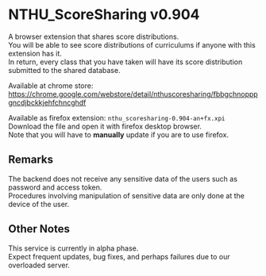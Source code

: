 # NTHU_ScoreSharing v0.904

A browser extension that shares score distributions.  
You will be able to see score distributions of curriculums if anyone with this extension has it.  
In return, every class that you have taken will have its score distribution submitted to the shared database.  

Available at chrome store: https://chrome.google.com/webstore/detail/nthuscoresharing/fbbgchnopppgncdjbckkjehfchncghdf  

Available as firefox extension: `nthu_scoresharing-0.904-an+fx.xpi`  
Download the file and open it with firefox desktop browser.  
Note that you will have to **manually** update if you are to use firefox.

## Remarks

The backend does not receive any sensitive data of the users such as password and access token.  
Procedures involving manipulation of sensitive data are only done at the device of the user. 

## Other Notes

This service is currently in alpha phase.  
Expect frequent updates, bug fixes, and perhaps failures due to our overloaded server.
